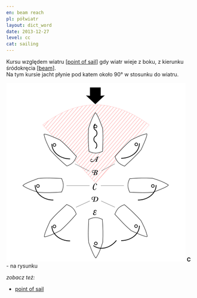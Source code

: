 ```yaml
---
en: beam reach
pl: półwiatr
layout: dict_word
date: 2013-12-27
level: cc
cat: sailing
---
```


Kursu względem wiatru [[point of sail](/dict/point-of-sail.html)] gdy wiatr wieje z boku, z kierunku śródokręcia [[beam](/dict/beam.html)].  
Na tym kursie jacht płynie pod katem około 90° w stosunku do wiatru.

![point of sail](/img/dict/points_of_sail.png)
**C** - na rysunku

*zobacz też:*

* [point of sail](/dict/point-of-sail.html)